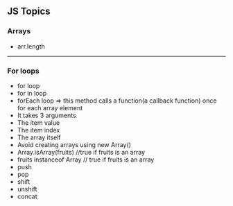## JS Topics

### Arrays
- arr.length
---
### For loops
- for loop
- for in loop
- forEach loop => this method calls a function(a callback function) once for each array element
 - It takes 3 arguments
  - The item value
  - The item index
  - The array itself
- Avoid creating arrays using new Array()
- Array.isArray(fruits) //true if fruits is an array
- fruits instanceof Array // true if fruits is an array
- push
- pop
- shift
- unshift
- concat